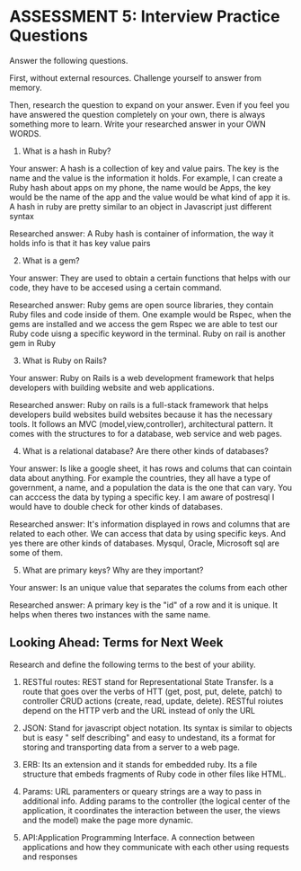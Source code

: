 # ASSESSMENT 5: Interview Practice Questions
Answer the following questions.

First, without external resources. Challenge yourself to answer from memory.

Then, research the question to expand on your answer. Even if you feel you have answered the question completely on your own, there is always something more to learn. Write your researched answer in your OWN WORDS.

1. What is a hash in Ruby?

  Your answer: A hash is a collection of key and value pairs. The key is the name and the value is the information it holds. For example, I can create a Ruby hash about apps on my phone, the name would be Apps, the key would be the name of the app and the value would be what kind of app it is. A hash in ruby are pretty similar to an object in Javascript just different syntax

  Researched answer: A Ruby hash is container of information, the way it holds info is that it has key value pairs



2. What is a gem?

  Your answer: They are used to obtain a certain functions that helps with our code, they have to be accesed using a certain command.

  Researched answer: Ruby gems are open source libraries, they contain Ruby files and code inside of them. One example would be Rspec, when the gems are installed and we access the gem Rspec we are able to test our Ruby code uisng a specific keyword in the terminal. Ruby on rail is another gem in Ruby


3. What is Ruby on Rails?

  Your answer: Ruby on Rails is a web development framework that helps developers with building website and web applications. 

  Researched answer: Ruby on rails is a full-stack framework that helps developers build websites build websites because it has the necessary tools. It follows an MVC (model,view,controller), architectural pattern. It comes with the structures to for a database, web service and web pages. 



4. What is a relational database? Are there other kinds of databases?

  Your answer:  Is like a google sheet, it has rows and colums that can cointain data about anything. For example  the countries, they all have a type of government, a name, and a population the data is the one that can vary. You can acccess the data by typing a specific key. I am aware of postresql I would have to double check for other kinds of databases. 

  Researched answer: It's information displayed in rows and columns that are related to each other. We can access that data by using specific keys. And yes there are other kinds of databases. Mysqul, Oracle, Microsoft sql are some of them. 



5. What are primary keys? Why are they important?

  Your answer: Is an unique value that separates the colums from each other

  Researched answer: A primary key is the "id" of a row and it is unique. It helps when theres two instances with the same name. 



## Looking Ahead: Terms for Next Week
Research and define the following terms to the best of your ability.

1. RESTful routes: REST stand for Representational State Transfer. Is a route that goes over the verbs of HTT (get, post, put, delete, patch) to controller CRUD actions (create, read, update, delete). RESTful roiutes depend on the HTTP verb and the URL instead of only the URL

2. JSON: Stand for javascript object notation. Its syntax is similar to objects but is easy " self describing" and easy to undestand, its a format for storing and transporting data from a server to a web page.

3. ERB: Its an extension and it stands for embedded ruby. Its a file structure that embeds fragments of Ruby code in other files like HTML.

4. Params: URL paramenters or queary strings are a way to pass in additional info. Adding params to the controller (the logical center of the application, it coordinates the interaction between the user, the views and the model) make the page more dynamic.

5. API:Application Programming Interface. A connection between applications and how they communicate with each other using requests and responses
